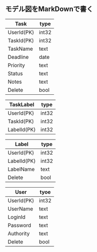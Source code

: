 ## モデル図をMarkDownで書く

| Task     | type     |
|----------|----------|
| UserId(PK)| int32 |
| TaskId(PK)| int32 |
| TaskName | text |
| Deadline | date |
| Priority | text |
| Status   | text |
| Notes    | text |
| Delete   | bool |

| TaskLabel | type      |
|-----------|-----------|
| UserId(PK)| int32 |
| TaskId(PK)| int32 |
| LabelId(PK)| int32 |

| Label    | type      |
|----------|-----------|
| UserId(PK) | int32 |
| LabelId(PK)| int32 |
| LabelName | text |
| Delete    | bool |          

| User      | tyoe      |
| --------- |-----------|
| UserId(PK)| int32 |
|  UserName  | text |
| LoginId | text |
|  Password | text |
| Authority | text |
| Delete    | bool |
